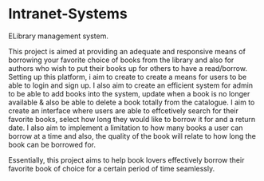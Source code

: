 # Intranet-Systems
ELibrary management system.


This project is aimed at providing an adequate and responsive means of borrowing your favorite choice of books from the library and also for authors who wish to put their books up for others to have a read/borrow. Setting up this platform, i aim to create to create a means for users to be able to login and sign up. I also aim to create an efficient system for admin to be able to add books into the system, update when a book is no longer available & also be able to delete a book totally from the catalogue. I aim to create an interface where users are able to effcetively search for their favorite books, select how long they would like to borrow it for and a return date. I also aim to implement a limitation to how many books a user can borrow at a time and also, the quality of the book will relate to how long the book can be borrowed for.

Essentially, this project aims to help book lovers effectively borrow their favorite book of choice for a certain period of time seamlessly.   

